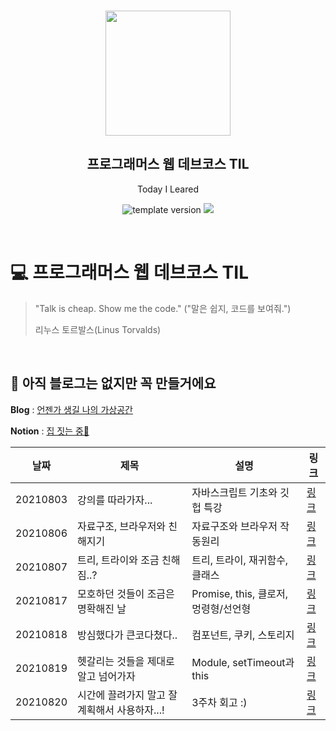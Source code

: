 <br/>
<p align="middle" >
  <img width="200px;" src="./src/images/prgms-logo.png"/>
</p>
<h2 align="middle">프로그래머스 웹 데브코스 TIL</h2>
<p align="middle">Today I Leared</p>
<p align="middle">
  <img src="https://img.shields.io/badge/version-1.0.0-blue?style=flat-square" alt="template version"/>
  <img src="https://img.shields.io/badge/language-md-md.svg?style=flat-square"/>
</p>

<p align="middle">
  <!-- <a href="#">☕ 블로그 링크</a> -->  
</p>

<br/>

# 💻 프로그래머스 웹 데브코스 TIL

> "Talk is cheap. Show me the code."
> ("말은 쉽지, 코드를 보여줘.")
>
> 리누스 토르발스(Linus Torvalds)

<br/>

## 📌 아직 블로그는 없지만 꼭 만들거에요

**Blog** : [언젠가 생길 나의 가상공간]()

**Notion** : [집 짓는 중🔨](https://west-puck-a29.notion.site/Today-I-Learned-067c4662e7b04723ba6fa5dbd054bc10)


|날짜|제목|설명|링크|
|---|---|---|---|
|20210803|강의를 따라가자...|자바스크립트 기초와 깃헙 특강|[링크](https://west-puck-a29.notion.site/TIL-0803-9615dfbffa904c5eaf1cdba2587eb44c)|
|20210806|자료구조, 브라우저와 친해지기|자료구조와 브라우저 작동원리|[링크](https://west-puck-a29.notion.site/TIL-0806-4971e1b72e014c20a095048e49306f8a)|
|20210807|트리, 트라이와 조금 친해짐..?|트리, 트라이, 재귀함수, 클래스|[링크](https://west-puck-a29.notion.site/TIL-0807-8b6c28f8f0814a319fb8b4a42438b09d)|
|20210817|모호하던 것들이 조금은 명확해진 날|Promise, this, 클로저, 멍령형/선언형|[링크](https://west-puck-a29.notion.site/TIL-0817-7447b5c36e1d42c7aa4f6534d2edb264)|
|20210818|방심했다가 큰코다쳤다..|컴포넌트, 쿠키, 스토리지|[링크](https://west-puck-a29.notion.site/TIL-0818-1001b69aa05645b79d22abbe108112d5)|
|20210819|헷갈리는 것들을 제대로 알고 넘어가자|Module, setTimeout과 this|[링크](https://west-puck-a29.notion.site/TIL-0819-577842c224594ec5af44631105514e01)|
|20210820|시간에 끌려가지 말고 잘 계획해서 사용하자...!|3주차 회고 :)|[링크](https://west-puck-a29.notion.site/3-71f0fc11448142c198c0ea545b45e8bc)|
